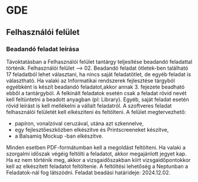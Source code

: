 # GDE
## Felhasználói felület
### Beadandó feladat leírása
Távoktatásban a Felhasználói felület tantárgy teljesítése beadandó feladattal történik. Felhasználói felület --> 02. Beadandó feladat ötletek-ben található 17 feladatból lehet választani, ha nincs saját feladatötlet, de egyéb feladat is választható. Ha valaki az Informatikai rendszerek fejlesztése tárgyból egyébként is készít beadandó feladatot,akkor annak 3. fejezete beadható ebből a tantárgyból. A felkínált feladatok esetén csak a feladat rövid nevét kell feltüntetni a beadott anyagban (pl: Library). Egyéb, saját feladat esetén rövid leírást is kell mellékelni a vállalt feladatról. A szoftveres feladat felhasználói felületét kell elkészíteni és feltölteni.
A felület megtervezhető:
- papíron, vonalzóval ceruzával, utána azt szkennelve,
- egy fejlesztőeszközben elkészítve és Printscreeneket készítve,
- a Balsamiq Mockup -ban elkészítve.

Minden esetben PDF-formátumban kell a megoldást feltölteni. Ha valaki a szorgalmi időszak végéig feltölti a feladatot, akkor megajánlott jegyet kap. Ha ez nem történik meg, akkor a vizsgaidőszakban kiírt vizsgaidőpontokkor kell az elkészített feladatot feltöltenie. A feltöltési lehetőség a Neptunban a Feladatok-nál fog látszódni.
Feladat beadási határideje: 2024.12.02.
